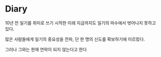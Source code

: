 # Diary

10년 전  일기를 취미로 쓰기 시작한 이래 지금까지도 일기의 마수에서 벗어나지 못하고 있다.

많은 사람들에게 일기의 중요성을 전파, 단 한 명의 신도를 확보하기에 이르렀다.

그러나 그와는 현재 연락이 되지 않는다고 한다

